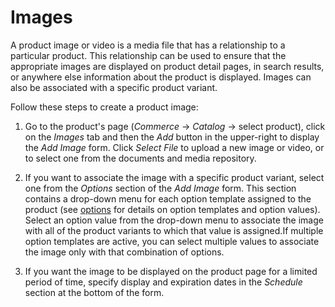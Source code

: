 # Images

A product image or video is a media file that has a relationship to a particular
product. This relationship can be used to ensure that the appropriate images are
displayed on product detail pages, in search results, or anywhere else
information about the product is displayed. Images can also be associated with
a specific product variant.

Follow these steps to create a product image:

1. Go to the product's page (*Commerce* &rarr; *Catalog* &rarr; select product),
   click on the *Images* tab and then the *Add* button in the upper-right to
   display the *Add Image* form. Click *Select File* to upload a new image or
   video, or to select one from the documents and media repository.

2. If you want to associate the image with a specific product variant, select
   one from the *Options* section of the *Add Image* form. This section
   contains a drop-down menu for each option template assigned to the product
   (see
   [options](/web/liferay/emporio/documentation/-/knowledge_base/7-1/options)
   for details on option templates and option values). Select an option value
   from the drop-down menu to associate the image with all of the product
   variants to which that value is assigned.If multiple option templates are
   active, you can select multiple values to associate the image only with that
   combination of options.

3. If you want the image to be displayed on the product page for a limited
   period of time, specify display and expiration dates in the *Schedule*
   section at the bottom of the form.
